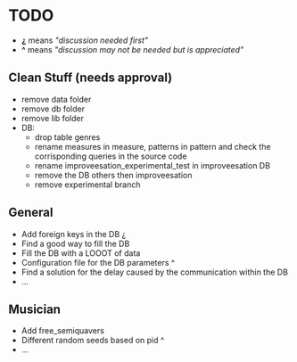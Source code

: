 # TODO

- **¿** means *"discussion needed first"*
- **^** means *"discussion may not be needed but is appreciated"*
 
## Clean Stuff (needs approval)
* remove data folder 
* remove db folder
* remove lib folder
* DB:
  * drop table genres
  * rename measures in measure, patterns in pattern and check the corrisponding queries in the source code
  * rename improveesation_experimental_test in improveesation DB
  * remove the DB others then improveesation 
  * remove experimental branch

## General

* Add foreign keys in the DB ¿
* Find a good way to fill the DB 
* Fill the DB with a LOOOT of data
* Configuration file for the DB parameters ^
* Find a solution for the delay caused by the communication within the DB
* ...

## Musician
* Add free_semiquavers
* Different random seeds based on pid ^
* ...



